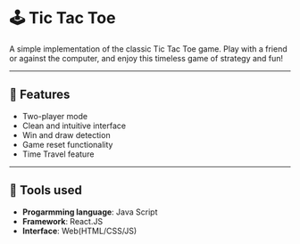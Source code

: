 # 🕹️ Tic Tac Toe

A simple implementation of the classic Tic Tac Toe game. Play with a friend or against the computer, and enjoy this timeless game of strategy and fun!

---

## 📌 Features

- Two-player mode
- Clean and intuitive interface
- Win and draw detection
- Game reset functionality
- Time Travel feature

---

## 🚀 Tools used

- **Progarmming language**: Java Script
- **Framework**: React.JS
- **Interface**: Web(HTML/CSS/JS)





